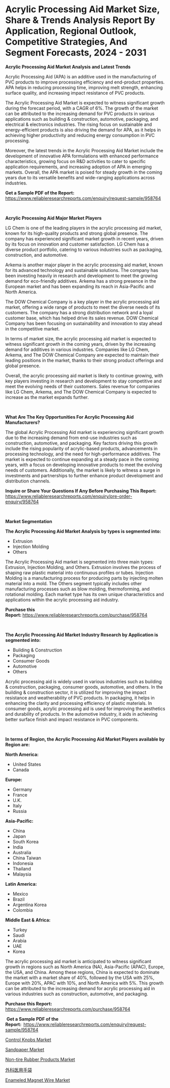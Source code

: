 <p><h1>Acrylic Processing Aid Market Size, Share & Trends Analysis Report By Application, Regional Outlook, Competitive Strategies, And Segment Forecasts, 2024 - 2031</h1></p><p><strong>Acrylic Processing Aid Market Analysis and Latest Trends</strong></p>
<p><p>Acrylic Processing Aid (APA) is an additive used in the manufacturing of PVC products to improve processing efficiency and end-product properties. APA helps in reducing processing time, improving melt strength, enhancing surface quality, and increasing impact resistance of PVC products.</p><p>The Acrylic Processing Aid Market is expected to witness significant growth during the forecast period, with a CAGR of 6%. The growth of the market can be attributed to the increasing demand for PVC products in various applications such as building & construction, automotive, packaging, and electrical & electronics industries. The rising focus on sustainable and energy-efficient products is also driving the demand for APA, as it helps in achieving higher productivity and reducing energy consumption in PVC processing.</p><p>Moreover, the latest trends in the Acrylic Processing Aid Market include the development of innovative APA formulations with enhanced performance characteristics, growing focus on R&D activities to cater to specific application requirements, and increasing adoption of APA in emerging markets. Overall, the APA market is poised for steady growth in the coming years due to its versatile benefits and wide-ranging applications across industries.</p></p>
<p><strong>Get a Sample PDF of the Report:&nbsp;</strong> <a href="https://www.reliableresearchreports.com/enquiry/request-sample/958764">https://www.reliableresearchreports.com/enquiry/request-sample/958764</a></p>
<p>&nbsp;</p>
<p><strong>Acrylic Processing Aid Major Market Players</strong></p>
<p><p>LG Chem is one of the leading players in the acrylic processing aid market, known for its high-quality products and strong global presence. The company has experienced significant market growth in recent years, driven by its focus on innovation and customer satisfaction. LG Chem has a diverse product portfolio, catering to various industries such as packaging, construction, and automotive.</p><p>Arkema is another major player in the acrylic processing aid market, known for its advanced technology and sustainable solutions. The company has been investing heavily in research and development to meet the growing demand for eco-friendly additives. Arkema has a strong presence in the European market and has been expanding its reach in Asia-Pacific and North America.</p><p>The DOW Chemical Company is a key player in the acrylic processing aid market, offering a wide range of products to meet the diverse needs of its customers. The company has a strong distribution network and a loyal customer base, which has helped drive its sales revenue. DOW Chemical Company has been focusing on sustainability and innovation to stay ahead in the competitive market.</p><p>In terms of market size, the acrylic processing aid market is expected to witness significant growth in the coming years, driven by the increasing demand for additives in various industries. Companies like LG Chem, Arkema, and The DOW Chemical Company are expected to maintain their leading positions in the market, thanks to their strong product offerings and global presence.</p><p>Overall, the acrylic processing aid market is likely to continue growing, with key players investing in research and development to stay competitive and meet the evolving needs of their customers. Sales revenue for companies like LG Chem, Arkema, and The DOW Chemical Company is expected to increase as the market expands further.</p></p>
<p>&nbsp;</p>
<p><strong>What Are The Key Opportunities For Acrylic Processing Aid Manufacturers?</strong></p>
<p><p>The global Acrylic Processing Aid market is experiencing significant growth due to the increasing demand from end-use industries such as construction, automotive, and packaging. Key factors driving this growth include the rising popularity of acrylic-based products, advancements in processing technology, and the need for high-performance additives. The market is expected to continue expanding at a steady pace in the coming years, with a focus on developing innovative products to meet the evolving needs of customers. Additionally, the market is likely to witness a surge in investments and partnerships to further enhance product development and distribution channels.</p></p>
<p><strong>Inquire or Share Your Questions If Any Before Purchasing This Report:</strong> <a href="https://www.reliableresearchreports.com/enquiry/pre-order-enquiry/958764">https://www.reliableresearchreports.com/enquiry/pre-order-enquiry/958764</a></p>
<p>&nbsp;</p>
<p><strong>Market Segmentation</strong></p>
<p><strong>The Acrylic Processing Aid Market Analysis by types is segmented into:</strong></p>
<p><ul><li>Extrusion</li><li>Injection Molding</li><li>Others</li></ul></p>
<p><p>The Acrylic Processing Aid market is segmented into three main types: Extrusion, Injection Molding, and Others. Extrusion involves the process of shaping raw plastic material into continuous profiles or tubes. Injection Molding is a manufacturing process for producing parts by injecting molten material into a mold. The Others segment typically includes other manufacturing processes such as blow molding, thermoforming, and rotational molding. Each market type has its own unique characteristics and applications within the acrylic processing aid industry.</p></p>
<p><strong>Purchase this Report:&nbsp;</strong><a href="https://www.reliableresearchreports.com/purchase/958764">https://www.reliableresearchreports.com/purchase/958764</a></p>
<p>&nbsp;</p>
<p><strong>The Acrylic Processing Aid Market Industry Research by Application is segmented into:</strong></p>
<p><ul><li>Building & Construction</li><li>Packaging</li><li>Consumer Goods</li><li>Automotive</li><li>Others</li></ul></p>
<p><p>Acrylic processing aid is widely used in various industries such as building & construction, packaging, consumer goods, automotive, and others. In the building & construction sector, it is utilized for improving the impact resistance and weatherability of PVC products. In packaging, it helps in enhancing the clarity and processing efficiency of plastic materials. In consumer goods, acrylic processing aid is used for improving the aesthetics and durability of products. In the automotive industry, it aids in achieving better surface finish and impact resistance in PVC components.</p></p>
<p>&nbsp;</p>
<p><strong>In terms of Region, the Acrylic Processing Aid Market Players available by Region are:</strong></p>
<p>
    <p> <strong> North America: </strong>
        <ul>
            <li>United States</li>
            <li>Canada</li>
        </ul>
        </p> 
    <p> <strong> Europe: </strong>
        <ul>
            <li>Germany</li>
            <li>France</li>
            <li>U.K.</li>
            <li>Italy</li>
            <li>Russia</li>
        </ul>
        </p> 
    <p> <strong> Asia-Pacific: </strong>
        <ul>
            <li>China</li>
            <li>Japan</li>
            <li>South Korea</li>
            <li>India</li>
            <li>Australia</li>
            <li>China Taiwan</li>
            <li>Indonesia</li>
            <li>Thailand</li>
            <li>Malaysia</li>
        </ul>
        </p> 
    <p> <strong> Latin America: </strong>
        <ul>
            <li>Mexico</li>
            <li>Brazil</li>
            <li>Argentina Korea</li>
            <li>Colombia</li>
        </ul>
        </p> 
    <p> <strong> Middle East & Africa: </strong>
        <ul>
            <li>Turkey</li>
            <li>Saudi</li>
            <li>Arabia</li>
            <li>UAE</li>
            <li>Korea</li>
        </ul>
    </p>
    </p>
<p><p>The acrylic processing aid market is anticipated to witness significant growth in regions such as North America (NA), Asia-Pacific (APAC), Europe, the USA, and China. Among these regions, China is expected to dominate the market with a market share of 40%, followed by the USA with 25%, Europe with 20%, APAC with 10%, and North America with 5%. This growth can be attributed to the increasing demand for acrylic processing aid in various industries such as construction, automotive, and packaging.</p></p>
<p><strong>Purchase this Report: </strong><a href="https://www.reliableresearchreports.com/purchase/958764">https://www.reliableresearchreports.com/purchase/958764</a></p>
<p>&nbsp;<strong>Get a Sample PDF of the Report:&nbsp;&nbsp;</strong><a href="https://www.reliableresearchreports.com/enquiry/request-sample/958764">https://www.reliableresearchreports.com/enquiry/request-sample/958764</a></p>
<p><strong></strong></p>
<p><p><a href="https://view.publitas.com/reportprime-1/control-knobs-market-dynamics-2023-2030-also-about-its-market-trends-projections-and-opportunities/">Control Knobs Market</a></p><p><a href="https://github.com/jj19131/Market-Research-Report-List-1/blob/main/sandpaper-market.md">Sandpaper Market</a></p><p><a href="https://issuu.com/reportprime-2/docs/non-tire-rubber-products-market-size-2030.pptx">Non-tire Rubber Products Market</a></p><p><a href="https://github.com/oafhukehf4709715/Market-Research-Report-List-1/blob/main/9900176191211.md">外科医用手袋</a></p><p><a href="https://ivy-potential-64b.notion.site/Enameled-Magnet-Wire-Market-Offer-Valuable-Insights-into-Market-Size-Market-Share-Market-Trends-a-3139f2a51a8f46e1b1928a2c66401619">Enameled Magnet Wire Market</a></p></p>